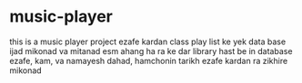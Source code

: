 # music-player
this is a music player project
ezafe kardan class play list ke yek data base ijad mikonad va mitanad esm ahang ha ra ke dar library hast be in database ezafe, kam, va namayesh dahad, hamchonin tarikh ezafe kardan ra zikhire mikonad

